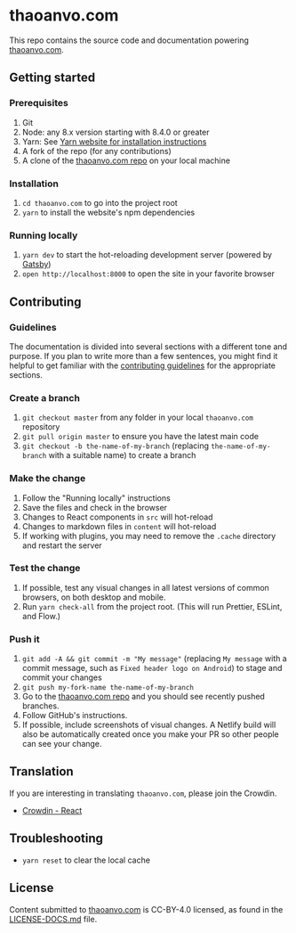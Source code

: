 # thaoanvo.com

This repo contains the source code and documentation powering [thaoanvo.com](https://thaoanvo.com/).

## Getting started

### Prerequisites

1. Git
1. Node: any 8.x version starting with 8.4.0 or greater
1. Yarn: See [Yarn website for installation instructions](https://yarnpkg.com/lang/en/docs/install/)
1. A fork of the repo (for any contributions)
1. A clone of the [thaoanvo.com repo](https://github.com/reactjs/thaoanvo.com) on your local machine

### Installation

1. `cd thaoanvo.com` to go into the project root
1. `yarn` to install the website's npm dependencies

### Running locally

1. `yarn dev` to start the hot-reloading development server (powered by [Gatsby](https://www.gatsbyjs.org))
1. `open http://localhost:8000` to open the site in your favorite browser

## Contributing

### Guidelines

The documentation is divided into several sections with a different tone and purpose. If you plan to write more than a few sentences, you might find it helpful to get familiar with the [contributing guidelines](https://github.com/reactjs/thaoanvo.com/blob/master/CONTRIBUTING.md#guidelines-for-text) for the appropriate sections.

### Create a branch

1. `git checkout master` from any folder in your local `thaoanvo.com` repository
1. `git pull origin master` to ensure you have the latest main code
1. `git checkout -b the-name-of-my-branch` (replacing `the-name-of-my-branch` with a suitable name) to create a branch

### Make the change

1. Follow the "Running locally" instructions
1. Save the files and check in the browser
  1. Changes to React components in `src` will hot-reload
  1. Changes to markdown files in `content` will hot-reload
  1. If working with plugins, you may need to remove the `.cache` directory and restart the server

### Test the change

1. If possible, test any visual changes in all latest versions of common browsers, on both desktop and mobile.
1. Run `yarn check-all` from the project root. (This will run Prettier, ESLint, and Flow.)

### Push it

1. `git add -A && git commit -m "My message"` (replacing `My message` with a commit message, such as `Fixed header logo on Android`) to stage and commit your changes
1. `git push my-fork-name the-name-of-my-branch`
1. Go to the [thaoanvo.com repo](https://github.com/reactjs/thaoanvo.com) and you should see recently pushed branches.
1. Follow GitHub's instructions.
1. If possible, include screenshots of visual changes. A Netlify build will also be automatically created once you make your PR so other people can see your change.

## Translation

If you are interesting in translating `thaoanvo.com`, please join the Crowdin.

* [Crowdin - React](https://crowdin.com/project/react)

## Troubleshooting

- `yarn reset` to clear the local cache

## License
Content submitted to [thaoanvo.com](https://thaoanvo.com/) is CC-BY-4.0 licensed, as found in the [LICENSE-DOCS.md](https://github.com/open-source-explorer/thaoanvo.com/blob/master/LICENSE-DOCS.md) file.
